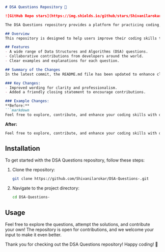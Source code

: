 ```markdown
# DSA Questions Repository 🚀

![GitHub Repo stars](https://img.shields.io/github/stars/Shivanilarokar/DSA-Questions-) ![GitHub last commit](https://img.shields.io/github/last-commit/Shivanilarokar/DSA-Questions-) ![Issues](https://img.shields.io/github/issues/Shivanilarokar/DSA-Questions-)

The DSA Questions repository provides a platform for practicing coding, enhancing problem-solving skills, and preparing for technical interviews. This repository is a collaborative space where developers can contribute their own questions and solutions.

## Overview
This repository is designed to help users improve their coding skills through a comprehensive collection of Data Structures and Algorithms (DSA) questions. Whether you're preparing for interviews or just want to enhance your knowledge, this repository is the perfect place to start!

## Features
- A wide range of Data Structures and Algorithms (DSA) questions.
- Collaborative contributions from developers around the world.
- Clear examples and explanations for each question.

## Summary of the Changes
In the latest commit, the README.md file has been updated to enhance clarity and engagement with the community. Key changes include:

### Key Changes:
- Improved wording for clarity and professionalism.
- Added a friendly closing statement to encourage contributions.

### Example Changes:
**Before:**
```markdown
Feel free to explore, contribute, and enhance your coding skills with our collection of DSA questions! Happy coding! 🎉
```

**After:**
```markdown
Feel free to explore, contribute, and enhance your coding skills with our collection of DSA questions! Happy coding! 🎉
```

## Installation
To get started with the DSA Questions repository, follow these steps:

1. Clone the repository:
   ```bash
   git clone https://github.com/Shivanilarokar/DSA-Questions-.git
   ```
2. Navigate to the project directory:
   ```bash
   cd DSA-Questions-
   ```

## Usage
Feel free to explore the questions, attempt the solutions, and contribute your own! The repository is open for contributions, and we welcome your input to make it even better.

Thank you for checking out the DSA Questions repository! Happy coding! 🎉
```